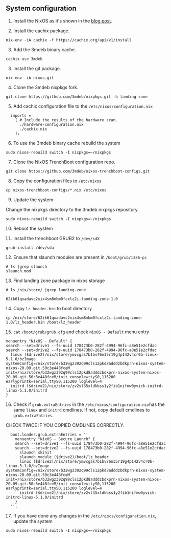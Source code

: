 ## System configuration

1. Install the NixOS as it's shown in the [blog post](#).

2. Install the cachix package.

```
nix-env -iA cachix -f https://cachix.org/api/v1/install
```

3. Add the 3mdeb binary cache.

```
cachix use 3mdeb
```

3. Install the git package.

```
nix-env -iA nixos.git
```

4. Clone the 3mdeb nixpkgs fork.

```
git clone https://github.com/3mdeb/nixpkgs.git -b landing-zone
```

5. Add cachix configuration file to the `/etc/nixos/configuration.nix`

```
  imports =
    [ # Include the results of the hardware scan.
      ./hardware-configuration.nix
      ./cachix.nix
    ];
```

6. To use the 3mdeb binary cache rebuild the system

```
sudo nixos-rebuild switch -I nixpkgs=~/nixpkgs
```

7. Clone the NixOS TrenchBoot configuration repo.

```
git clone https://github.com/3mdeb/nixos-trenchboot-configs.git
```

8. Copy the configuration files to `/etc/nixos`

```
cp nixos-trenchboot-configs/*.nix /etc/nixos
```

9. Update the system

Change the nixpkgs directory to the 3mdeb nixpkgs repository.

```
sudo nixos-rebuild switch -I nixpkgs=~/nixpkgs
```

10. Reboot the system


11. Install the trenchboot GRUB2 to `/dev/sdX`

```
grub-install /dev/sda
```

12. Ensure that slaunch modules are present in `/boot/grub/i386-pc`

```
# ls |grep slaunch
slaunch.mod
```

13. Find landing zone package in nixos storage

```
# ls /nix/store/ |grep landing-zone

62ik61qxadavc2xix4sm8mbm0fcxlz2i-landing-zone-1.0
```

14. Copy `lz_header.bin` to boot directory

```
cp /nix/store/62ik61qxadavc2xix4sm8mbm0fcxlz2i-landing-zone-1.0/lz_header.bin /boot/lz_header
```

15. `cat` `/boot/grub/grub.cfg` and check `NixOS - Default` menu entry

```
menuentry "NixOS - Default" {
search --set=drive1 --fs-uuid 178473b0-282f-4994-96fc-a8e51e2cfdac
search --set=drive2 --fs-uuid 178473b0-282f-4994-96fc-a8e51e2cfdac
  linux ($drive2)/nix/store/ymvcgas7b1bv76n35r19g4p142v4cr0b-linux-5.1.0/bzImage systemConfig=/nix/store/b32wgz392q99cls12pkd8adddzbdkprn-nixos-system-nixos-20.09.git.50c3e448fceM init=/nix/store/b32wgz392q99cls12pkd8adddzbdkprn-nixos-system-nixos-20.09.git.50c3e448fceM/init console=ttyS0,115200 earlyprintk=serial,ttyS0,115200 loglevel=4
  initrd ($drive2)/nix/store/zv2vl35xldkbss1y2fib1nifmw0yvick-initrd-linux-5.1.0/initrd
}
```

16. Check if `grub.extraEntries` in the `/etc/nixos/configuration.nix`has the
same `linux` and `initrd` cmdlines. If not, copy default cmdlines to
`grub.extraEntries`.

  CHECK TWICE IF YOU COPIED CMDLINES CORRECTLY.

```
  boot.loader.grub.extraEntries = ''
    menuentry "NixOS - Secure Launch" {
    search --set=drive1 --fs-uuid 178473b0-282f-4994-96fc-a8e51e2cfdac
    search --set=drive2 --fs-uuid 178473b0-282f-4994-96fc-a8e51e2cfdac
      slaunch skinit
      slaunch_module ($drive2)/boot/lz_header
      linux ($drive2)/nix/store/ymvcgas7b1bv76n35r19g4p142v4cr0b-linux-5.1.0/bzImage systemConfig=/nix/store/b32wgz392q99cls12pkd8adddzbdkprn-nixos-system-nixos-20.09.git.50c3e448fceM init=/nix/store/b32wgz392q99cls12pkd8adddzbdkprn-nixos-system-nixos-20.09.git.50c3e448fceM/init console=ttyS0,115200 earlyprintk=serial,ttyS0,115200 loglevel=4
      initrd ($drive2)/nix/store/zv2vl35xldkbss1y2fib1nifmw0yvick-initrd-linux-5.1.0/initrd
    }
  '';
```

17. If you have done any changes in the `/etc/nixos/configuration.nix`, update
the system

```
sudo nixos-rebuild switch -I nixpkgs=~/nixpkgs
```
